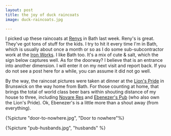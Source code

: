 ```yaml
---
layout: post
title: the joy of duck raincoats
image: duck-raincoats.jpg

---
```


<!--more-->
I picked up these raincoats at <a href="http://www.renys.com/">Renys</a> in Bath last week.  Reny's is great.  They've got tons of stuff for the kids.  I try to hit it every time I'm in Bath, which is usually about once a month or so as I do some sub-subcontractor work at the <a href="http://www.gdbiw.com/">Iron Works</a>.  I like Bath too.  It's a mix of cute & salt, which the sign below captures well.  As for the doorway?  I believe that is an entrance into another dimension.  I will enter it on my next visit and report back.  If you do not see a post here for a while, you can assume it did not go well.  

By the way, the raincoat pictures were taken at dinner at the <a href="http://beeradvocate.com/beer/profile/20503/?view=beerfly">Lion's Pride</a> in Brunswick on the way home from Bath.  For those counting at home, that brings the total of world class beer bars within shouting distance of my house to three, including <a href="http://novareresbiercafe.com/">Novare Res</a> and <a href="http://www.ebenezerspub.net/">Ebenezer's Pub</a> (who also own the Lion's Pride).  Ok, Ebenezer's is a little more than a shout away (from everything).

{%picture "door-to-nowhere.jpg", "Door to nowhere"%}

{%picture "pub-husbands.jpg", "husbands" %}
